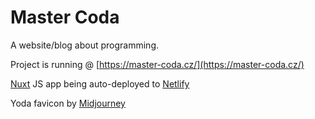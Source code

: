 # Master Coda
A website/blog about programming.

Project is running @ [https://master-coda.cz/](https://master-coda.cz/)

[Nuxt](https://nuxt.com/) JS app being auto-deployed to [Netlify](https://netlify.app/)

Yoda favicon by [Midjourney](https://www.midjourney.com/)

